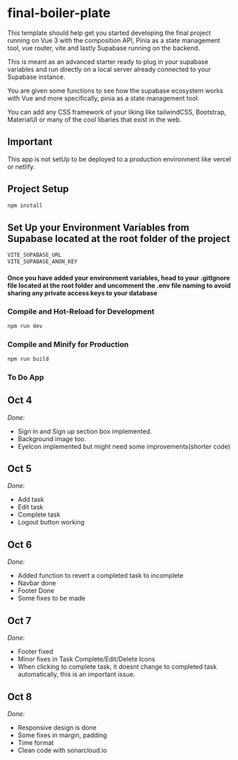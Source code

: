# final-boiler-plate

This template should help get you started developing the final project running on Vue 3 with the composition API, Pinia as a state management tool, vue router, vite and lastly Supabase running on the backend.

This is meant as an advanced starter ready to plug in your supabase variables and run directly on a local server already connected to your Supabase instance.

You are given some functions to see how the supabase ecosystem works with Vue and more specifically, pinia as a state management tool.

You can add any CSS framework of your liking like tailwindCSS, Bootstrap, MaterialUI or many of the cool libaries that exist in the web.

## Important

This app is not setUp to be deployed to a production environment like vercel or netlify.

## Project Setup

```sh
npm install
```

## Set Up your Environment Variables from Supabase located at the root folder of the project

```sh
VITE_SUPABASE_URL
VITE_SUPABASE_ANON_KEY
```

#### Once you have added your environment variables, head to your .gitIgnore file located at the root folder and uncomment the .env file naming to avoid sharing any private access keys to your database

### Compile and Hot-Reload for Development

```sh
npm run dev
```

### Compile and Minify for Production

```sh
npm run build
```

### To Do App

## **Oct 4**

_Done:_

- Sign in and Sign up section box implemented.
- Background image too.
- EyeIcon implemented but might need some improvements(shorter code)

## **Oct 5**

_Done:_

- Add task
- Edit task
- Complete task
- Logout button working

## **Oct 6**

_Done:_

- Added function to revert a completed task to incomplete
- Navbar done
- Footer Done
- Some fixes to be made

## **Oct 7**

_Done:_

- Footer fixed
- Minor fixes in Task Complete/Edit/Delete Icons
- When clicking to complete task, it doesnt change to completed task automatically, this is an important issue.

## **Oct 8**

_Done:_

- Responsive design is done
- Some fixes in margin, padding
- Time format
- Clean code with sonarcloud.io

